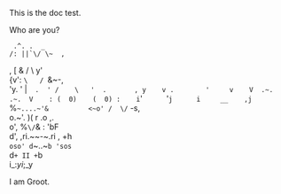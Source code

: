 This is the doc test.

Who are you?

     .^. .  _    
    /: ||`\/ \~  ,       
  , [   &    / \ y'   
 {v':   `\   / `&~-,  
'y. '    |`   .  ' /   
 \   '  .       , y   
 v .        '     v   
 V  .~.      .~.  V   
 : (  0)    (  0) :   
  i `'`      `'` j     
   i     __    ,j     
    `%`~....~'&         
 <~o' /  \/` \-s,        
  o.~'.  )(  r  .o ,.  
 o',  %``\/``& : 'bF  
d', ,ri.~~-~.ri , +h  
`oso' d`~..~`b 'sos`  
     d`+ II +`b              
     i_:_yi_;_y   

I am Groot.
